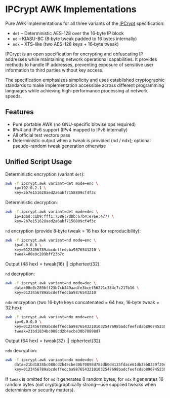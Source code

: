 # IPCrypt AWK Implementations

Pure AWK implementations for all three variants of the [IPCrypt](https://ipcrypt-std.github.io/) specification:

* `det`  – Deterministic AES-128 over the 16‑byte IP block
* `nd`   – KIASU-BC (8‑byte tweak padded to 16 bytes internally)
* `ndx`  – XTS-like (two AES-128 keys + 16‑byte tweak)

IPCrypt is an open specification for encrypting and obfuscating IP addresses while maintaining network operational capabilities. It provides methods to handle IP addresses, preventing exposure of sensitive user information to third parties without key access.

The specification emphasizes simplicity and uses established cryptographic standards to make implementation accessible across different programming languages while achieving high-performance processing at network speeds.

## Features

* Pure portable AWK (no GNU-specific bitwise ops required)
* IPv4 and IPv6 support (IPv4 mapped to IPv6 internally)
* All official test vectors pass
* Deterministic output when a tweak is provided (nd / ndx); optional pseudo-random tweak generation otherwise

## Unified Script Usage

Deterministic encryption (variant `det`):

```sh
awk -f ipcrypt.awk variant=det mode=enc \
    ip=192.0.2.1 \
    key=2b7e151628aed2a6abf7158809cf4f3c
```

Deterministic decryption:

```sh
awk -f ipcrypt.awk variant=det mode=dec \
    ip=1dbd:c1b9:fff1:7586:7d0b:67b4:e76e:4777 \
    key=2b7e151628aed2a6abf7158809cf4f3c
```

`nd` encryption (provide 8‑byte tweak = 16 hex for reproducibility):

```sh
awk -f ipcrypt.awk variant=nd mode=enc \
    ip=0.0.0.0 \
    key=0123456789abcdeffedcba9876543210 \
    tweak=08e0c289bff23b7c
```
 
Output (48 hex) = tweak(16) || ciphertext(32).

`nd` decryption:

```sh
awk -f ipcrypt.awk variant=nd mode=dec \
    data=08e0c289bff23b7cb349aadfe3bcef56221c384c7c217b16 \
    key=0123456789abcdeffedcba9876543210
```
 

`ndx` encryption (two 16‑byte keys concatenated = 64 hex, 16‑byte tweak = 32 hex):

```sh
awk -f ipcrypt.awk variant=ndx mode=enc \
    ip=0.0.0.0 \
    key=0123456789abcdeffedcba98765432101032547698badcfeefcdab8967452301 \
    tweak=21bd1834bc088cd2b4ecbe30b70898d7
```
 
Output (64 hex) = tweak(32) || ciphertext(32).

`ndx` decryption:

```sh
awk -f ipcrypt.awk variant=ndx mode=dec \
    data=21bd1834bc088cd2b4ecbe30b70898d782db0d4125fdace61db35b8339f20ee5 \
    key=0123456789abcdeffedcba98765432101032547698badcfeefcdab8967452301
```

If `tweak` is omitted for `nd` it generates 8 random bytes; for `ndx` it generates 16 random bytes (not cryptographically strong—use supplied tweaks when determinism or security matters).
